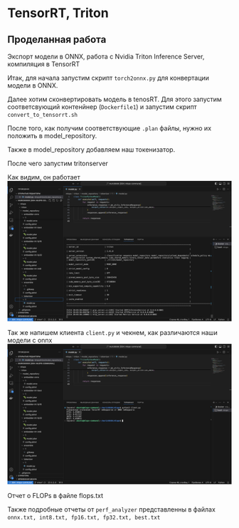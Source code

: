 # TensorRT, Triton

## Проделанная работа

Экспорт модели в ONNX, работа с Nvidia Triton Inference Server, компиляция в TensorRT

Итак, для начала запустим скрипт ```torch2onnx.py``` для конвертации модели в ONNX.

Далее хотим сконвертировать модель в tenosRT. Для этого запустим соответсвующий контенйнер (```Dockerfile1```) и запустим скрипт ```convert_to_tensorrt.sh```

После того, как получим соответствующие ```.plan``` файлы, нужно их положить в model_repository.

Также в model_repository добавляем наш токенизатор. 

После чего запустим tritonserver

Как видим, он работает
![работа triton](pic1.png)

Так же напишем клиента ```client.py``` и чекнем, как различаются наши модели с onnx
![клиентский сервис](pic2.png)

Отчет о FLOPs в файле flops.txt

Также подробные отчеты от ```perf_analyzer``` представленны в файлах ```onnx.txt, int8.txt, fp16.txt, fp32.txt, best.txt```
  
